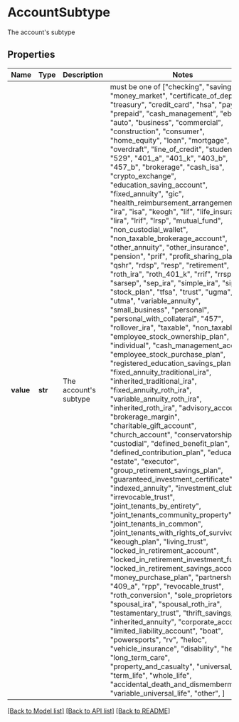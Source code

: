 # AccountSubtype

The account's subtype

## Properties
Name | Type | Description | Notes
------------ | ------------- | ------------- | -------------
**value** | **str** | The account&#39;s subtype |  must be one of ["checking", "savings", "money_market", "certificate_of_deposit", "treasury", "credit_card", "hsa", "paypal", "prepaid", "cash_management", "ebt", "auto", "business", "commercial", "construction", "consumer", "home_equity", "loan", "mortgage", "overdraft", "line_of_credit", "student", "529", "401_a", "401_k", "403_b", "457_b", "brokerage", "cash_isa", "crypto_exchange", "education_saving_account", "fixed_annuity", "gic", "health_reimbursement_arrangement", "ira", "isa", "keogh", "lif", "life_insurance", "lira", "lrif", "lrsp", "mutual_fund", "non_custodial_wallet", "non_taxable_brokerage_account", "other_annuity", "other_insurance", "pension", "prif", "profit_sharing_plan", "qshr", "rdsp", "resp", "retirement", "rlif", "roth_ira", "roth_401_k", "rrif", "rrsp", "sarsep", "sep_ira", "simple_ira", "sipp", "stock_plan", "tfsa", "trust", "ugma", "utma", "variable_annuity", "small_business", "personal", "personal_with_collateral", "457", "rollover_ira", "taxable", "non_taxable", "employee_stock_ownership_plan", "individual", "cash_management_account", "employee_stock_purchase_plan", "registered_education_savings_plan", "fixed_annuity_traditional_ira", "inherited_traditional_ira", "fixed_annuity_roth_ira", "variable_annuity_roth_ira", "inherited_roth_ira", "advisory_account", "brokerage_margin", "charitable_gift_account", "church_account", "conservatorship", "custodial", "defined_benefit_plan", "defined_contribution_plan", "educational", "estate", "executor", "group_retirement_savings_plan", "guaranteed_investment_certificate", "indexed_annuity", "investment_club", "irrevocable_trust", "joint_tenants_by_entirety", "joint_tenants_community_property", "joint_tenants_in_common", "joint_tenants_with_rights_of_survivorship", "keough_plan", "living_trust", "locked_in_retirement_account", "locked_in_retirement_investment_fund", "locked_in_retirement_savings_account", "money_purchase_plan", "partnership", "409_a", "rpp", "revocable_trust", "roth_conversion", "sole_proprietorship", "spousal_ira", "spousal_roth_ira", "testamentary_trust", "thrift_savings_plan", "inherited_annuity", "corporate_account", "limited_liability_account", "boat", "powersports", "rv", "heloc", "vehicle_insurance", "disability", "health", "long_term_care", "property_and_casualty", "universal_life", "term_life", "whole_life", "accidental_death_and_dismemberment", "variable_universal_life", "other", ]

[[Back to Model list]](../README.md#documentation-for-models) [[Back to API list]](../README.md#documentation-for-api-endpoints) [[Back to README]](../README.md)


